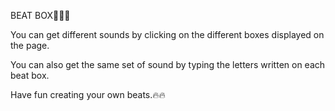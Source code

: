 BEAT BOX🎵🥁🎶

You can get different sounds by clicking on the different boxes displayed on the page.

You can also get the same set of sound by typing the letters written on each beat box.

Have fun creating your own beats.🔥🔥
